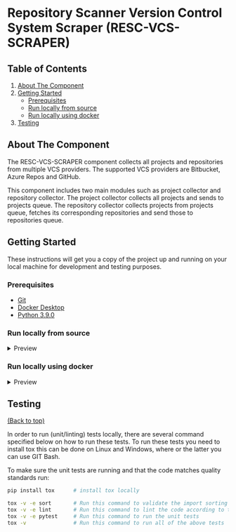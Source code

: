 # Repository Scanner Version Control System Scraper (RESC-VCS-SCRAPER)

<!-- TABLE OF CONTENTS -->
## Table of Contents
1. [About The Component](#about-the-component)
2. [Getting Started](#getting-started)
    - [Prerequisites](#prerequisites)
    - [Run locally from source](#run-locally-from-source)
    - [Run locally using docker](#run-locally-using-docker)
3. [Testing](#testing)


<!-- ABOUT THE COMPONENT -->
## About The Component
The RESC-VCS-SCRAPER component collects all projects and repositories from multiple VCS providers. The supported VCS providers are Bitbucket, Azure Repos and GitHub.

This component includes two main modules such as project collector and repository collector.
The project collector collects all projects and sends to projects queue. The repository collector collects projects from projects queue, fetches its corresponding repositories and send those to repositories queue.

<!-- GETTING STARTED -->
## Getting Started

These instructions will get you a copy of the project up and running on your local machine for development and testing purposes.

### Prerequisites
- [Git](https://git-scm.com/downloads)
- [Docker Desktop](https://www.docker.com/products/docker-desktop/)
- [Python 3.9.0](https://www.python.org/downloads/release/python-390/)

### Run locally from source
<details>
  <summary>Preview</summary>
  Prerequisites: RabbitMQ must be up and running locally.</br>
  If you have already deployed RESC through helm in Kubernetes, then rabbitmq is already running for you.</br> 
  Clone the repository, open git bash terminal from /components/resc-vcs-scraper folder and run below commands.  

  #### (1) Create virtual environment:
  ```bash
  cd components/resc-vcs-scraper
  pip install virtualenv
  virtualenv venv
  source venv/Scripts/activate
  ```
 #### (2) Install resc_vcs_scraper package:
  ```bash
  pip install -e .
  ```
 #### (3) Set below environment variables:

 ```bash
  export RESC_RABBITMQ_SERVICE_HOST=127.0.0.1   #  The hostname/IP address of the rabbitmq server
  export RESC_RABBITMQ_SERVICE_PORT_AMQP=30902  #  The amqp port of the rabbitmq server
  export RABBITMQ_DEFAULT_VHOST=resc-rabbitmq   #  The virtual host name of the rabbitmq server
  export RABBITMQ_QUEUES_USERNAME=queue_user    #  The username used to connect to the rabbitmq projects and repositories topics
  export RABBITMQ_QUEUES_PASSWORD="" # The password used to connect to the rabbitmq projects and repositories topics, can be found for the value of queues_password field in /deployment/kubernetes/example-values.yaml file
  export VCS_INSTANCES_FILE_PATH="" # The absolute path to vcs_instances_config.json file containing the vcs instances definitions
  export GITHUB_PUBLIC_USERNAME="" # Your github username
  export GITHUB_PUBLIC_TOKEN="" #  Your github personal access token
 ```
 
 You need to replace with correct values for RABBITMQ_QUEUES_PASSWORD, VCS_INSTANCES_FILE_PATH, GITHUB_PUBLIC_USERNAME and GITHUB_PUBLIC_TOKEN.  

 #### (4) Run the `collect_projects` task:  
  `collect_projects` task collects all projects from a given Version Control System Instance, then writes the found projects to a RabbitMQ channel called 'projects'. 

  This can be done via the command  
  ```bash
  collect_projects
```

#### Structure of vcs instances config json
The vcs_instances_config.json file must have the following format: You can add multiple vcs instances though.

<details>
  <summary>Preview</summary>

Example:
```json
{
  "vcs_instance_1": {
    "name": "GITHUB_PUBLIC",
	"scope": ["kubernetes"], 
    "exceptions": [],
    "provider_type": "GITHUB_PUBLIC",
    "hostname": "github.com",
    "port": "443",
    "scheme": "https",
    "username": "GITHUB_PUBLIC_USERNAME",
    "token": "GITHUB_PUBLIC_TOKEN",
    "organization": ""
  }
}
```
* scope: List of github accounts you want to scan.
  For example, lets'say you want to scan all the repositories for the following github accounts.
  https://github.com/kubernetes  
  https://github.com/docker
  
  Then you need to add those accounts to scope like : ["kubernetes", "docker"]. All the repositories from those accounts will be scanned. 
* exceptions (optional): If you want to exclude any account from scan, then add it to exceptions. Default is empty exception.

The **output** messages of `collect_projects` command has the following format:

```json
{
  "project_key": "kubernetes",
  "vcs_instance_name": "GITHUB_PUBLIC",
}
```
</details>

 #### (4) Run collect all repositories task:  
  This task collects all repositories from a single VCS project, then writes the found repositories to a RabbitMQ channel called 'repositories'.

  This can be done via the command:
   ```bash
   celery -A vcs_scraper.repository_collector.common worker --loglevel=INFO -E -Q projects
   ```
</details>

### Run locally using docker
<details>
  <summary>Preview</summary>
Run the RESC VCS Scraper docker image locally by running the following commands:

- Pull the docker image from registry: 
```bash
docker pull rescabnamro/resc-vcs-scraper:0.0.1
```

- Alternatively, build the docker image locally by running: 
```bash
docker build -t rescabnamro/resc-vcs-scraper:0.0.1 .
```

- Run the vcs-scraper by using below command:
```bash
docker run -v <path to vcs_instances_config.json in your local system>:/tmp/vcs_instances_config.json -e RESC_RABBITMQ_SERVICE_HOST="host.docker.internal" -e RESC_RABBITMQ_SERVICE_AMQP_PORT=30902 -e RABBITMQ_DEFAULT_VHOST=resc-rabbitmq -e RABBITMQ_QUEUES_USERNAME=queue_user -e RABBITMQ_QUEUES_PASSWORD="<the password of queue_user>" -e VCS_INSTANCES_FILE_PATH="/tmp/vcs_instances_config.json" -e GITHUB_PUBLIC_USERNAME="<your github username>" -e GITHUB_PUBLIC_TOKEN="<your github personal access token>" --name resc-vcs-scraper rescabnamro/resc-vcs-scraper:0.0.1 collect_projects  
```

To create vcs_instances_config.json file please refer: [Structure of vcs_instances_config.json](#structure-of-vcs-instances-config-json)
</details>

## Testing
[(Back to top)](#table-of-contents)

In order to run (unit/linting) tests locally, there are several command specified below on how to run these tests.
To run these tests you need to install tox this can be done on Linux and Windows, where or the latter you can use GIT Bash.

To make sure the unit tests are running and that the code matches quality standards run:
```bash
pip install tox      # install tox locally

tox -v -e sort       # Run this command to validate the import sorting
tox -v -e lint       # Run this command to lint the code according to this repository's standard
tox -v -e pytest     # Run this command to run the unit tests
tox -v               # Run this command to run all of the above tests
```
